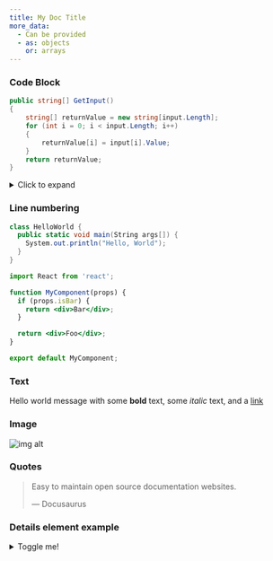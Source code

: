 ```yaml
---
title: My Doc Title
more_data:
  - Can be provided
  - as: objects
    or: arrays
---
```


### Code Block

```csharp title="/src/components/HelloCodeTitle.cs"
public string[] GetInput()
{
    string[] returnValue = new string[input.Length];
    for (int i = 0; i < input.Length; i++)
    {
        returnValue[i] = input[i].Value;
    }
    return returnValue;
}
```

<details>
<summary>Click to expand</summary>

This is the content of the collapsible section. You can include any Markdown-formatted text, lists, or code here.

</details>

### Line numbering

```csharp
class HelloWorld {
  public static void main(String args[]) {
    System.out.println("Hello, World");
  }
}
```

```jsx {1,4-6,11} showLineNumbers
import React from 'react';

function MyComponent(props) {
  if (props.isBar) {
    return <div>Bar</div>;
  }

  return <div>Foo</div>;
}

export default MyComponent;
```

### Text

Hello world message with some **bold** text, some _italic_ text, and a [link](/)

### Image

![img alt](/img/docusaurus.png)

### Quotes

> Easy to maintain open source documentation websites.
>
> — Docusaurus

### Details element example

<details>
  <summary>Toggle me!</summary>

  This is the detailed content

  ```js
  console.log("Markdown features including the code block are available");
  ```

  You can use Markdown here including **bold** and _italic_ text, and [inline link](https://docusaurus.io)
  <details>
    <summary>Nested toggle! Some surprise inside...</summary>

    😲😲😲😲😲
  </details>
</details>